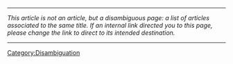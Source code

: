 ------------------------------------------------------------------------

*This article is not an article, but a disambiguous page: a list of
articles associated to the same title. If an internal link directed you
to this page, please change the link to direct to its intended
destination.*

------------------------------------------------------------------------

[Category:Disambiguation](Category:Disambiguation "wikilink")